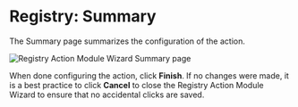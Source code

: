 # Registry: Summary

The Summary page summarizes the configuration of the action.

![Registry Action Module Wizard Summary page](/img/product_docs/accessanalyzer/accessanalyzer/enterpriseauditor/admin/datacollector/adinventory/summary.png)

When done configuring the action, click __Finish__. If no changes were made, it is a best practice to click __Cancel__ to close the Registry Action Module Wizard to ensure that no accidental clicks are saved.
